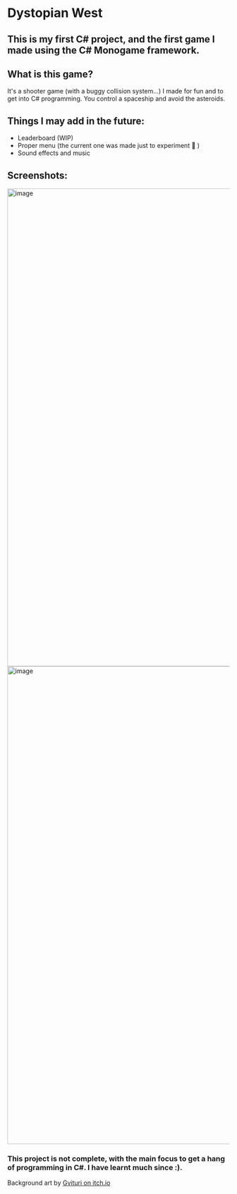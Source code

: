 # Dystopian West
## This is my first C# project, and the first game I made using the C# Monogame framework.

## What is this game?
It's a shooter game (with a buggy collision system...) I made for fun and to get into C# programming. You control a spaceship and avoid the asteroids.

## Things I may add in the future:
- Leaderboard (WIP)
- Proper menu (the current one was made just to experiment 🥲 )
- Sound effects and music

## Screenshots:
<img width="1920" height="1080" alt="image" src="https://github.com/user-attachments/assets/a90a8a96-4947-4575-bbf0-8b59252ebf2c" />
<img width="1920" height="1080" alt="image" src="https://github.com/user-attachments/assets/d6b67caa-8196-4f74-80e4-f3a35d6f073f" />

### This project is not complete, with the main focus to get a hang of programming in C#. I have learnt much since :).

Background art by [Gvituri on itch.io](https://gvituri.itch.io/space-shooter)
